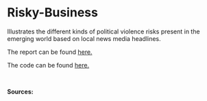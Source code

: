 # Risky-Business

Illustrates the different kinds of political violence risks present in the emerging world based on local news media headlines. 

The report can be found [here.](R/Risky-Business.md)

The code can be found [here.](R/Risky-Business.Rmd)

<br/>

**Sources:**
